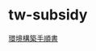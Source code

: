 # tw-subsidy

[環境構築手順書](https://github.com/ISID/tw-subsidy/blob/768e512b40a0358855a530593c8b23a83e6ecd51/doc/%E3%83%87%E3%83%A2%E7%92%B0%E5%A2%83%E6%A7%8B%E7%AF%89%E6%89%8B%E9%A0%86.docx?raw=true)
